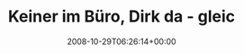 ---
retweeted: false
source: <a href="http://twitter.com" rel="nofollow">Twitter Web Client</a>
entities:
  hashtags: []
  symbols: []
  user_mentions: []
  urls: []
display_text_range:
- '0'
- '58'
favorite_count: '0'
id_str: '980147913'
truncated: false
retweet_count: '0'
id: '980147913'
created_at: Wed Oct 29 06:26:14 +0000 2008
favorited: false
full_text: Keiner im Büro, Dirk da - gleich mal USV testen... *muhar*
lang: de
tags:
- pesos:twitter
date: '2008-10-29T06:26:14+00:00'
src: https://twitter.com/bascht/status/980147913
original_url: https://twitter.com/bascht/status/980147913
type: twitter_tweet
text: Keiner im Büro, Dirk da - gleich mal USV testen... *muhar*
title: Keiner im Büro, Dirk da - gleic

---